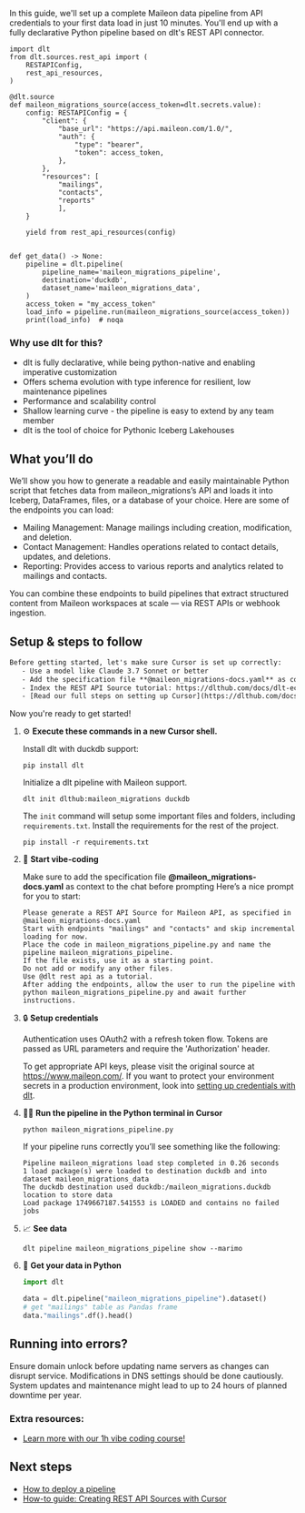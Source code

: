 In this guide, we'll set up a complete Maileon data pipeline from API credentials to your first data load in just 10 minutes. You'll end up with a fully declarative Python pipeline based on dlt's REST API connector.

```python-outcome
import dlt
from dlt.sources.rest_api import (
    RESTAPIConfig,
    rest_api_resources,
)

@dlt.source
def maileon_migrations_source(access_token=dlt.secrets.value):
    config: RESTAPIConfig = {
        "client": {
            "base_url": "https://api.maileon.com/1.0/",
            "auth": {
                "type": "bearer",
                "token": access_token,
            },
        },
        "resources": [
            "mailings",
            "contacts",
            "reports"
            ],
    }

    yield from rest_api_resources(config)


def get_data() -> None:
    pipeline = dlt.pipeline(
        pipeline_name='maileon_migrations_pipeline',
        destination='duckdb',
        dataset_name='maileon_migrations_data', 
    )
    access_token = "my_access_token"
    load_info = pipeline.run(maileon_migrations_source(access_token))
    print(load_info)  # noqa
```

### Why use dlt for this?

- dlt is fully declarative, while being python-native and enabling imperative customization
- Offers schema evolution with type inference for resilient, low maintenance pipelines
- Performance and scalability control
- Shallow learning curve - the pipeline is easy to extend by any team member
- dlt is the tool of choice for Pythonic Iceberg Lakehouses

## What you’ll do

We’ll show you how to generate a readable and easily maintainable Python script that fetches data from maileon_migrations’s API and loads it into Iceberg, DataFrames, files, or a database of your choice. Here are some of the endpoints you can load:

- Mailing Management: Manage mailings including creation, modification, and deletion.
- Contact Management: Handles operations related to contact details, updates, and deletions.
- Reporting: Provides access to various reports and analytics related to mailings and contacts.

You can combine these endpoints to build pipelines that extract structured content from Maileon workspaces at scale — via REST APIs or webhook ingestion.

## Setup & steps to follow

```default
Before getting started, let's make sure Cursor is set up correctly:
   - Use a model like Claude 3.7 Sonnet or better
   - Add the specification file **@maileon_migrations-docs.yaml** as context
   - Index the REST API Source tutorial: https://dlthub.com/docs/dlt-ecosystem/verified-sources/rest_api/ and add it to context as **@dlt rest api**
   - [Read our full steps on setting up Cursor](https://dlthub.com/docs/dlt-ecosystem/llm-tooling/cursor-restapi#23-configuring-cursor-with-documentation)
```

Now you're ready to get started! 

1. ⚙️ **Execute these commands in a new Cursor shell.**
    
    Install dlt with duckdb support:
    ```shell
    pip install dlt
    ```

    Initialize a dlt pipeline with Maileon support.
    ```shell
    dlt init dlthub:maileon_migrations duckdb
    ```

    The `init` command will setup some important files and folders, including `requirements.txt`. Install the requirements for the rest of the project.
    ```shell
    pip install -r requirements.txt
    ```
    
2. 🤠 **Start vibe-coding**
    
    Make sure to add the specification file **@maileon_migrations-docs.yaml** as context to the chat before prompting
    Here’s a nice prompt for you to start: 
    
    ```prompt
    Please generate a REST API Source for Maileon API, as specified in @maileon_migrations-docs.yaml 
    Start with endpoints "mailings" and "contacts" and skip incremental loading for now. 
    Place the code in maileon_migrations_pipeline.py and name the pipeline maileon_migrations_pipeline. 
    If the file exists, use it as a starting point. 
    Do not add or modify any other files. 
    Use @dlt rest api as a tutorial. 
    After adding the endpoints, allow the user to run the pipeline with python maileon_migrations_pipeline.py and await further instructions.
    ```

    
3. 🔒 **Setup credentials** 
    
    Authentication uses OAuth2 with a refresh token flow. Tokens are passed as URL parameters and require the 'Authorization' header.
    
    To get appropriate API keys, please visit the original source at https://www.maileon.com/.
    If you want to protect your environment secrets in a production environment, look into [setting up credentials with dlt](https://dlthub.com/docs/walkthroughs/add_credentials).
    
4. 🏃‍♀️ **Run the pipeline in the Python terminal in Cursor**
    
    ```shell
    python maileon_migrations_pipeline.py
    ```
    
    If your pipeline runs correctly you’ll see something like the following:
    
    ```shell
    Pipeline maileon_migrations load step completed in 0.26 seconds
    1 load package(s) were loaded to destination duckdb and into dataset maileon_migrations_data
    The duckdb destination used duckdb:/maileon_migrations.duckdb location to store data
    Load package 1749667187.541553 is LOADED and contains no failed jobs
    ```
    
5. 📈 **See data**
    
    ```shell
    dlt pipeline maileon_migrations_pipeline show --marimo
    ```
    
6. 🐍 **Get your data in Python**
    
    ```python
    import dlt

   data = dlt.pipeline("maileon_migrations_pipeline").dataset()
   # get "mailings" table as Pandas frame
   data."mailings".df().head()
    ```

## Running into errors?

Ensure domain unlock before updating name servers as changes can disrupt service. Modifications in DNS settings should be done cautiously. System updates and maintenance might lead to up to 24 hours of planned downtime per year.

### Extra resources:

- [Learn more with our 1h vibe coding course!](https://www.youtube.com/watch?v=GGid70rnJuM)

## Next steps

- [How to deploy a pipeline](https://dlthub.com/docs/walkthroughs/deploy-a-pipeline)
- [How-to guide: Creating REST API Sources with Cursor](https://dlthub.com/docs/dlt-ecosystem/llm-tooling/cursor-restapi)